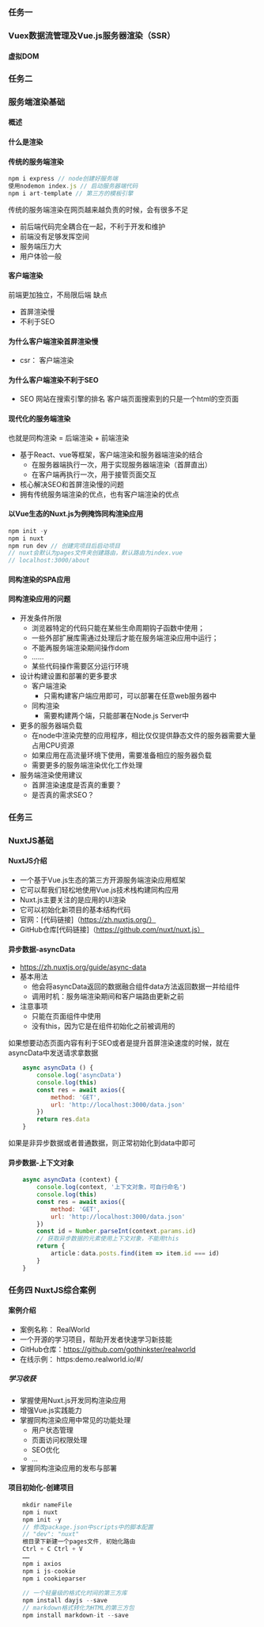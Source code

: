 ## 
### 任务一

### Vuex数据流管理及Vue.js服务器渲染（SSR）
#### 虚拟DOM

### 任务二
### 服务端渲染基础
#### 概述
                                                                       
#### 什么是渲染

#### 传统的服务端渲染
```js
npm i express // node创建好服务端
使用nodemon index.js // 启动服务器端代码
npm i art-template // 第三方的模板引擎
```
传统的服务端渲染在网页越来越负责的时候，会有很多不足
- 前后端代码完全耦合在一起，不利于开发和维护
- 前端没有足够发挥空间
- 服务端压力大
- 用户体验一般

#### 客户端渲染 
前端更加独立，不局限后端
缺点
- 首屏渲染慢
- 不利于SEO

#### 为什么客户端渲染首屏渲染慢
- csr： 客户端渲染

#### 为什么客户端渲染不利于SEO
- SEO 网站在搜索引擎的排名
客户端页面搜索到的只是一个html的空页面

#### 现代化的服务端渲染
也就是同构渲染 = 后端渲染 + 前端渲染
- 基于React、vue等框架，客户端渲染和服务器端渲染的结合
    - 在服务器端执行一次，用于实现服务器端渲染（首屏直出）
    - 在客户端再执行一次，用于接管页面交互
- 核心解决SEO和首屏渲染慢的问题
- 拥有传统服务端渲染的优点，也有客户端渲染的优点

#### 以Vue生态的Nuxt.js为例掩饰同构渲染应用
```js
npm init -y
npm i nuxt
npm run dev // 创建完项目后启动项目
// nuxt会默认为pages文件夹创建路由，默认路由为index.vue
// localhost:3000/about
```
#### 同构渲染的SPA应用

#### 同构渲染应用的问题
- 开发条件所限
    - 浏览器特定的代码只能在某些生命周期钩子函数中使用；
    - 一些外部扩展库需通过处理后才能在服务端渲染应用中运行；
    - 不能再服务端渲染期间操作dom
    - ……
    - 某些代码操作需要区分运行环境
- 设计构建设置和部署的更多要求
    - 客户端渲染
        - 只需构建客户端应用即可，可以部署在任意web服务器中
    - 同构渲染
        - 需要构建两个端，只能部署在Node.js Server中
- 更多的服务器端负载
    - 在node中渲染完整的应用程序，相比仅仅提供静态文件的服务器需要大量占用CPU资源
    - 如果应用在高流量环境下使用，需要准备相应的服务器负载
    - 需要更多的服务端渲染优化工作处理
- 服务端渲染使用建议
    - 首屏渲染速度是否真的重要？
    - 是否真的需求SEO？

### 任务三
### NuxtJS基础
#### NuxtJS介绍
- 一个基于Vue.js生态的第三方开源服务端渲染应用框架
- 它可以帮我们轻松地使用Vue.js技术栈构建同构应用
- Nuxt.js主要关注的是应用的UI渲染
- 它可以初始化新项目的基本结构代码
- 官网：[代码链接]（https://zh.nuxtjs.org/）
- GitHub仓库[代码链接]（https://github.com/nuxt/nuxt.js）

#### 异步数据-asyncData
- https://zh.nuxtjs.org/guide/async-data
- 基本用法
    - 他会将asyncData返回的数据融合组件data方法返回数据一并给组件
    - 调用时机：服务端渲染期间和客户端路由更新之前
- 注意事项
    - 只能在页面组件中使用
    - 没有this，因为它是在组件初始化之前被调用的

如果想要动态页面内容有利于SEO或者是提升首屏渲染速度的时候，就在asyncData中发送请求拿数据
```js
    async asyncData () {
        console.log('asyncData')
        console.log(this)
        const res = await axios({
            method: 'GET',
            url: 'http://localhost:3000/data.json'
        })
        return res.data
    }
```
如果是非异步数据或者普通数据，则正常初始化到data中即可

#### 异步数据-上下文对象
```js
    async asyncData (context) {
        console.log(context, '上下文对象，可自行命名')
        console.log(this)
        const res = await axios({
            method: 'GET',
            url: 'http://localhost:3000/data.json'
        })
        const id = Number.parseInt(context.params.id)
        // 获取异步数据的元素使用上下文对象，不能用this
        return {
            article：data.posts.find(item => item.id === id)
        }
    }
```

### 任务四 NuxtJS综合案例
#### 案例介绍
- 案例名称： RealWorld
- 一个开源的学习项目，帮助开发者快速学习新技能
- GitHub仓库：https://github.com/gothinkster/realworld
- 在线示例： https:demo.realworld.io/#/
##### 学习收获
- 掌握使用Nuxt.js开发同构渲染应用
- 增强Vue.js实践能力
- 掌握同构渲染应用中常见的功能处理
    - 用户状态管理
    - 页面访问权限处理
    - SEO优化
    - …
- 掌握同构渲染应用的发布与部署

#### 项目初始化-创建项目
```js
    mkdir nameFile 
    npm i nuxt
    npm init -y
    // 修改package.json中scripts中的脚本配置
    // "dev": "nuxt"
    根目录下新建一个pages文件, 初始化路由
    Ctrl + C Ctrl + V
    ……
    npm i axios
    npm i js-cookie
    npm i cookieparser
    
    // 一个轻量级的格式化时间的第三方库
    npm install dayjs --save
    // markdown格式转化为HTML的第三方包
    npm install markdown-it --save


```


